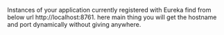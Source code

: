 Instances of your application currently registered with Eureka find from below url
http://localhost:8761.
here main thing you will get the hostname and port dynamically without giving anywhere.